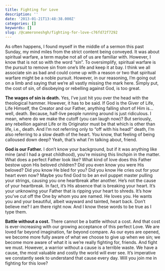 ```yaml
---
title: Fighting for Love
description: ''
date: '2013-01-21T13:48:38.000Z'
categories: []
keywords: []
slug: /@cameroneshgh/fighting-for-love-c76fd72f7292
---
```


As often happens, I found myself in the middle of a sermon this past Sunday, my mind miles from the strict content being conveyed. It was about spiritual warfare, a term maybe not all of us are familiar with. However, I know that is not so with the word “sin”. To oversimplify, spiritual warfare is the pursuit to remove sin from one’s life and keep it at bay. I think we all associate sin as bad and could come up with a reason or two that spiritual warfare might be a noble pursuit. However, in our reasoning, I’m going out on a limb and saying that we’re all vastly missing the mark here. Simply put, the cost of sin, of disobeying or rebelling against God, is too great.

**The wages of sin is death.** Yes, I’ve just hit you over the head with the theological hammer. However, it has to be said. If God is the Giver of Life, Life Himself, the Creator and our Father, anything falling short of Him is…well, death. Because, half-live people running around is just ridiculous. I mean, where do we make the cutoff (you can laugh now)? But seriously, any rebellion against Life or its Originator must be that which is other than life, i.e., death. And I’m not referring only to “off with his head!” death, I’m also referring to a slow death of the heart. You know, that feeling of being calloused down deep? Yeah, that’s what I’m talking about, friend.

**God is our Father.** I don’t know your background, but if it was anything like mine (and I had a great childhood), you’re missing this linchpin in the matter. What does a perfect Father look like? What kind of love does this Father bestow upon His beloved children? Did you even know you were His beloved? Did you know He bled for you? Did you know He cries out for your heart even now? Maybe you find God to be an evil puppet master pulling your strings, causing you one heartbreak after another. He’s not the cause of your heartbreak. In fact, it’s His absence that is breaking your heart. It’s your unknowing your Father that is ripping your heart to shreds. It’s how you’ve cut off the One by whom you are named. He loves you. He wants you and your beautiful, albeit wayward and tainted, heart back. Don’t believe me? I am there right now. And I know these words to be true as I type them.

**Battle without a cost.** There cannot be a battle without a cost. And that cost is ever-increasing with our growing acceptance of this perfect Love. We are loved far beyond imagination, far beyond compare. As our eyes are opened, we become more fully aware of what we choose to give up when we sin; we become more aware of what it is we’re really fighting for, friends. And fight we must. However, a warrior without a cause is a terrible waste. We have a cause, the most valuable and costly the world will ever see. It’s imperative we constantly seek to understand that cause every day. Will you join me in fighting for this love?